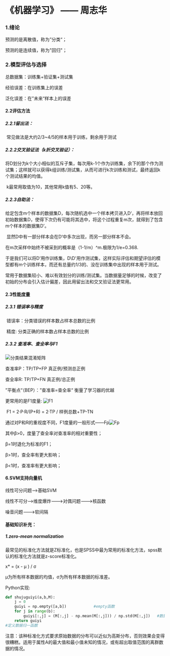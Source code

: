 #  《机器学习》 —— 周志华

### 1.绪论

预测的是离散值，称为”分类“；

预测的是连续值，称为"回归"；



### 2.模型评估与选择

总数据集：训练集+验证集+测试集

经验误差：在训练集上的误差

泛化误差：在”未来“样本上的误差

#### 2.2评估方法

##### 2.2.1留出法：

​	常见做法是大约2/3~4/5的样本用于训练，剩余用于测试



##### 2.2.2交叉验证法（k折交叉验证）：

​	将D划分为k个大小相似的互斥子集，每次用k-1个作为训练集，余下的那个作为测试集；这样就可以获得k组训练/测试集，从而可进行k次训练和测试，最终返回k个测试结果的均值。

​	k最常用取值为10，其他常用k值有5、20等。



##### 2.2.3自助法：

​	给定包含m个样本的数据集D，每次随机选中一个样本拷贝进入D‘，再将样本放回初始数据集D，使得下次仍有可能将其选中，将这个过程重复m次，就得到了包含m个样本的数据集D’。

​	显然D中有一部分样本会在D‘中多次出现，而另一部分样本不会。

在m次采样中始终不被采到的概率是（1-1/m）^m.极限为1/e=0.368.

​	于是我们可以将D’用作训练集，D\D'用作测试集，这样实际评估和期望评估的模型都有m个训练样本，而还有总量约1/3的、没在训练集中出现的样本用于测试。

​	常用于数据集较小、难以有效划分的训练/测试集。当数据量足够的时候，改变了初始的分布会引入估计偏差，因此用留出法和交叉验证法更常用。



#### 2.3性能度量

##### 	2.3.1 错误率与精度

​	错误率：分类错误的样本数占样本总数的比例

​	精度: 分类正确的样本数占样本总数的比例

##### 	2.3.2 查准率、查全率与F1

![分类结果混淆矩阵](C:\Users\Administrator\Desktop\Typora\图片\分类结果混淆矩阵.png)

查准率P：TP/TP+FP 真正例/预测总正例

查全率R:	TP/TP+FN 真正例/总正例

”平衡点“（BEP）：”查准率=查全率“ 衡量了学习器的优越

更常用的是F1度量: ![F1](C:\Users\Administrator\Desktop\Typora\图片\F1.png)

​		F1 = 2·P·R/(P+R) = 2·TP / 样例总数+TP-TN

通过对P和R的重视度不同，F1度量的一般形式——Fp![Fp](C:\Users\Administrator\Desktop\Typora\图片\Fp.png)

其中β>0，度量了查全率对查准率的相对重要性；

β=1时退化为标准的F1；

β>1时，查全率有更大影响；

β<1时，查准率有更大影响；



#### 6.SVM支持向量机

线性可分问题-->基础SVM

线性不可分-->维度爆炸--->对偶问题--->核函数

噪音问题--->软间隔



#### 基础知识补充：

##### 1.zero-mean normalization

最常见的标准化方法就是Z标准化，也是SPSS中最为常用的标准化方法，spss默认的标准化方法就是z-score标准化。

x* = (x - μ ) / σ 

μ为所有样本数据的均值，σ为所有样本数据的标准差。

Python实现:

```python
def shujuguiyi(a,b,M):
    j = 0
    guiyi = np.empty([a,b])            #empty函数
    for j in range(b):
        guiyi[:,j] = (M[:,j] - np.mean(M[:,j])) / np.std(M[:,j])   #数据归一化标准差法
    return guiyi
#定义数据归一函数
```

注意：该种标准化方式要求原始数据的分布可以近似为高斯分布，否则效果会变得很糟糕。适用于属性A的最大值和最小值未知的情况，或有超出取值范围的离群数据的情况。
